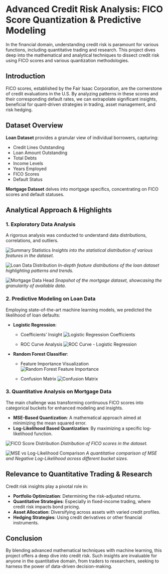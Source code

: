 # Advanced Credit Risk Analysis: FICO Score Quantization & Predictive Modeling

In the financial domain, understanding credit risk is paramount for various functions, including quantitative trading and research. This project dives deep into the mathematical and analytical techniques to dissect credit risk using FICO scores and various quantization methodologies.

## Introduction

FICO scores, established by the Fair Isaac Corporation, are the cornerstone of credit evaluations in the U.S. By analyzing patterns in these scores and their corresponding default rates, we can extrapolate significant insights, beneficial for quant-driven strategies in trading, asset management, and risk hedging.

## Dataset Overview

**Loan Dataset** provides a granular view of individual borrowers, capturing:
- Credit Lines Outstanding
- Loan Amount Outstanding
- Total Debts
- Income Levels
- Years Employed
- FICO Scores
- Default Status

**Mortgage Dataset** delves into mortgage specifics, concentrating on FICO scores and default statuses.

## Analytical Approach & Highlights

### 1. Exploratory Data Analysis

A rigorous analysis was conducted to understand data distributions, correlations, and outliers.

![Summary Statistics](/path_to_image/summary_statistics.png)
*Insights into the statistical distribution of various features in the dataset.*

![Loan Data Distribution](/path_to_image/loan_data_distribution.png) 
*In-depth feature distributions of the loan dataset highlighting patterns and trends.*

![Mortgage Data Head](/path_to_image/mortgage_data_head.png)
*Snapshot of the mortgage dataset, showcasing the granularity of available data.*

### 2. Predictive Modeling on Loan Data

Employing state-of-the-art machine learning models, we predicted the likelihood of loan defaults:

- **Logistic Regression**: 
  - Coefficients' Insight
  ![Logistic Regression Coefficients](/path_to_image/logistic_coefficients.png)
  
  - ROC Curve Analysis
  ![ROC Curve - Logistic Regression](/path_to_image/roc_curve_lr.png)

- **Random Forest Classifier**: 
  - Feature Importance Visualization
  ![Random Forest Feature Importance](/path_to_image/rf_importance.png)
  
  - Confusion Matrix
  ![Confusion Matrix](/path_to_image/confusion_matrix.png)

### 3. Quantitative Analysis on Mortgage Data

The main challenge was transforming continuous FICO scores into categorical buckets for enhanced modeling and insights.

- **MSE-Based Quantization**: A mathematical approach aimed at minimizing the mean squared error.
- **Log-Likelihood Based Quantization**: By maximizing a specific log-likelihood function.

![FICO Score Distribution](/path_to_image/fico_distribution.png)
*Distribution of FICO scores in the dataset.*

![MSE vs Log-Likelihood Comparison](/path_to_image/mse_vs_loglikelihood.png)
*A quantitative comparison of MSE and Negative Log-Likelihood across different bucket sizes.*

## Relevance to Quantitative Trading & Research

Credit risk insights play a pivotal role in:
- **Portfolio Optimization**: Determining the risk-adjusted returns.
- **Quantitative Strategies**: Especially in fixed-income trading, where credit risk impacts bond pricing.
- **Asset Allocation**: Diversifying across assets with varied credit profiles.
- **Hedging Strategies**: Using credit derivatives or other financial instruments.

## Conclusion

By blending advanced mathematical techniques with machine learning, this project offers a deep dive into credit risk. Such insights are invaluable for anyone in the quantitative domain, from traders to researchers, seeking to harness the power of data-driven decision-making.

